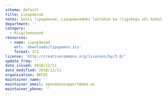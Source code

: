```yaml
---
schema: default
title: Lipupäevad
notes: Eesti lipupäevad. Lipupäevadeks loetakse ka riigikogu või kohaliku omavalitsuse volikogu valimise päev, rahvahääletuse toimumise päev ja Euroopa Parlamendi valimise päev. Lipupäevadel heiskavad Eesti lipu riigi- ja kohaliku omavalitsuse asutused ning avalik-õiguslikud juriidilised isikud.
department: ''
category:
  - Riigiteenused
resources:
  - name: Lipupäevad
    url: 'downloads/lipupaevs.ics'
    format: ICS
license: 'http://creativecommons.org/licenses/by/3.0/'
update_freq: ''
date_issued: 2018/12/11
date_modified: 2018/12/11
organization: OKFEE
maintainer_name: ''
maintainer_email: opendatasupport@mkm.ee
maintainer_phone: ''
---
```

